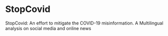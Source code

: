 # StopCovid
StopCovid: An effort to mitigate the COVID-19 misinformation. A Multilingual analysis on social media and online news
